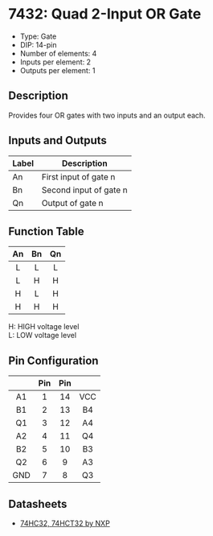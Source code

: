 # 7432: Quad 2-Input OR Gate

- Type: Gate
- DIP: 14-pin
- Number of elements: 4
- Inputs per element: 2
- Outputs per element: 1

## Description

Provides four OR gates with two inputs and an output each.

## Inputs and Outputs

| Label | Description            |
| ----- | ---------------------- |
| An    | First input of gate n  |
| Bn    | Second input of gate n |
| Qn    | Output of gate n       |

## Function Table

| An  | Bn  | Qn  |
|:---:|:---:|:---:|
| L   | L   | L   |
| L   | H   | H   |
| H   | L   | H   |
| H   | H   | H   |

H: HIGH voltage level  
L: LOW voltage level

## Pin Configuration

|     | Pin | Pin |     |
|:---:|:---:|:---:|:---:|
| A1  |   1 |  14 | VCC |
| B1  |   2 |  13 | B4  |
| Q1  |   3 |  12 | A4  |
| A2  |   4 |  11 | Q4  |
| B2  |   5 |  10 | B3  |
| Q2  |   6 |   9 | A3  |
| GND |   7 |   8 | Q3  |

## Datasheets

- [74HC32, 74HCT32 by NXP](http://www.nxp.com/documents/data_sheet/74HC_HCT32.pdf)

